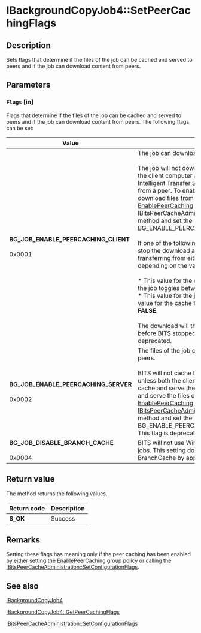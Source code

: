 # IBackgroundCopyJob4::SetPeerCachingFlags

## Description

Sets flags that determine if the files of the job can be cached and served to peers and if the job can download content from peers.

## Parameters

### `Flags` [in]

Flags that determine if the files of the job can be cached and served to peers and if the job can download content from peers. The following flags can be set:

| Value | Meaning |
| --- | --- |
| **BG_JOB_ENABLE_PEERCACHING_CLIENT**<br><br>0x0001 | The job can download content from peers.<br><br>The job will not download from a peer unless both the client computer and the job allow Background Intelligent Transfer Service (BITS) to download files from a peer. To enable the client computer to download files from a peer, set the [EnablePeerCaching](https://learn.microsoft.com/windows/desktop/Bits/group-policies) group policy or call the [IBitsPeerCacheAdministration::SetConfigurationFlags](https://learn.microsoft.com/windows/desktop/api/bits3_0/nf-bits3_0-ibitspeercacheadministration-setconfigurationflags) method and set the BG_ENABLE_PEERCACHING_CLIENT flag.<br><br>If one of the following conditions exists, BITS will stop the download and reschedule the job to begin transferring from either a peer or the origin server, depending on the value for the job and the cache:<br><br>* This value for the cache is **TRUE** and the value for the job toggles between **TRUE** and **FALSE**.<br>* This value for the job property is **TRUE** and the value for the cache toggles between **TRUE** and **FALSE**.<br><br>The download will then resume from where it left off before BITS stopped the job.**BITS 4.0:** This flag is deprecated. |
| **BG_JOB_ENABLE_PEERCACHING_SERVER**<br><br>0x0002 | The files of the job can be cached and served to peers.<br><br>BITS will not cache the files and serve them to peers unless both the client computer and job allow BITS to cache and serve the files. To allow BITS to cache and serve the files on the client computer, set the [EnablePeerCaching](https://learn.microsoft.com/windows/desktop/Bits/group-policies) group policy or call the [IBitsPeerCacheAdministration::SetConfigurationFlags](https://learn.microsoft.com/windows/desktop/api/bits3_0/nf-bits3_0-ibitspeercacheadministration-setconfigurationflags) method and set the BG_ENABLE_PEERCACHING_SERVER flag.**BITS 4.0:** This flag is deprecated. |
| **BG_JOB_DISABLE_BRANCH_CACHE**<br><br>0x0004 | BITS will not use Windows BranchCache for transfer jobs. This setting does not affect the use of Windows BranchCache by applications other than BITS. |

## Return value

The method returns the following values.

| Return code | Description |
| --- | --- |
| **S_OK** | Success |

## Remarks

Setting these flags has meaning only if the peer caching has been enabled by either setting the [EnablePeerCaching](https://learn.microsoft.com/windows/desktop/Bits/group-policies) group policy or calling the [IBitsPeerCacheAdministration::SetConfigurationFlags](https://learn.microsoft.com/windows/desktop/api/bits3_0/nf-bits3_0-ibitspeercacheadministration-setconfigurationflags).

## See also

[IBackgroundCopyJob4](https://learn.microsoft.com/windows/desktop/api/bits3_0/nn-bits3_0-ibackgroundcopyjob4)

[IBackgroundCopyJob4::GetPeerCachingFlags](https://learn.microsoft.com/windows/desktop/api/bits3_0/nf-bits3_0-ibackgroundcopyjob4-getpeercachingflags)

[IBitsPeerCacheAdministration::SetConfigurationFlags](https://learn.microsoft.com/windows/desktop/api/bits3_0/nf-bits3_0-ibitspeercacheadministration-setconfigurationflags)